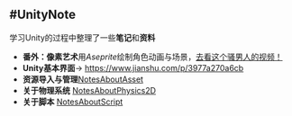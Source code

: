 #UnityNote
---
学习Unity的过程中整理了一些**笔记**和**资料** 
- **番外：像素艺术**用*Aseprite*绘制角色动画与场景，[去看这个骚男人的视频！](https://www.bilibili.com/video/BV1Ty4y1L7yC?spm_id_from=333.999.0.0) 
- **Unity基本界面**-> <https://www.jianshu.com/p/3977a270a6cb>
- **资源导入与管理**[NotesAboutAsset](https://github.com/Vincent-zz/Unity/blob/main/NotesAboutAsset.md)
- **关于物理系统** [NotesAboutPhysics2D](https://github.com/Vincent-zz/Unity/blob/main/NotesAboutPhysics2D.md) 
- **关于脚本** [NotesAboutScript](https://github.com/Vincent-zz/Unity/blob/main/NotesAboutScript.md)

